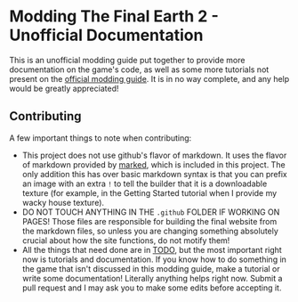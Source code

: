 # Modding The Final Earth 2 - Unofficial Documentation

This is an unofficial modding guide put together to provide more documentation on the game's code, as well as some more tutorials not present on the [official modding guide](https://florianvanstrien.nl/TheFinalEarth2/modding.php). It is in no way complete, and any help would be greatly appreciated!

## Contributing

A few important things to note when contributing:

- This project does not use github's flavor of markdown. It uses the flavor of markdown provided by [marked](https://www.npmjs.com/package/marked), which is included in this project. The only addition this has over basic markdown syntax is that you can prefix an image with an extra `!` to tell the builder that it is a downloadable texture (for example, in the Getting Started tutorial when I provide my wacky house texture).
- DO NOT TOUCH ANYTHING IN THE `.github` FOLDER IF WORKING ON PAGES! Those files are responsible for building the final website from the markdown files, so unless you are changing something absolutely crucial about how the site functions, do not motify them!
- All the things that need done are in [TODO](TODO.md), but the most important right now is tutorials and documentation. If you know how to do something in the game that isn't discussed in this modding guide, make a tutorial or write some documentation! Literally anything helps right now. Submit a pull request and I may ask you to make some edits before accepting it.